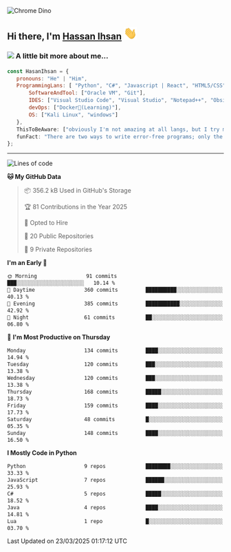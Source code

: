  <!--
**HasanIhsan/HasanIhsan** is a ✨ _special_ ✨ repository because its `README.md` (this file) appears on your GitHub profile.
-->

![Chrome Dino](https://mir-s3-cdn-cf.behance.net/project_modules/max_1200/4ff07986208593.5d9a654e92f36.gif)


<h2 align="left">Hi there, I'm <a href="https://www.linkedin.com/in/hassan-ihsan-045b11231/" target="_blank" rel="noopener noreferrer">Hassan Ihsan</a> <img src="https://raw.githubusercontent.com/ABSphreak/ABSphreak/master/gifs/Hi.gif" height="30" />
 
 
 ### <img src="https://media.giphy.com/media/VgCDAzcKvsR6OM0uWg/giphy.gif" width="50"> A little bit more about me...  
 
 ```javascript
const HasanIhsan = {
    pronouns: "He" | "Him",
    ProgrammingLans: [ "Python", "C#", "Javascript | React", "HTML5/CSS", "JSON", "Java"],
        SoftwareAndTool: ["Oracle VM", "Git"],
        IDES: ["Visual Studio Code", "Visual Studio", "Notepad++", "Obsidian"],
        devOps: ["Docker🐳(Learning)"], 
        OS: ["Kali Linux", "windows"]
    },
    ThisToBeAware: ["obviously I'm not amazing at all langs, but I try my best not to go rusty"], 
    funFact: "There are two ways to write error-free programs; only the third one works"
};
```
 
 --- 

<!--START_SECTION:waka-->
![Lines of code](https://img.shields.io/badge/From%20Hello%20World%20I%27ve%20Written-4.6%20million%20lines%20of%20code-blue)

**🐱 My GitHub Data** 

> 📦 356.2 kB Used in GitHub's Storage 
 > 
> 🏆 81 Contributions in the Year 2025
 > 
> 💼 Opted to Hire
 > 
> 📜 20 Public Repositories 
 > 
> 🔑 9 Private Repositories 
 > 
**I'm an Early 🐤** 

```text
🌞 Morning                91 commits          ███░░░░░░░░░░░░░░░░░░░░░░   10.14 % 
🌆 Daytime                360 commits         ██████████░░░░░░░░░░░░░░░   40.13 % 
🌃 Evening                385 commits         ███████████░░░░░░░░░░░░░░   42.92 % 
🌙 Night                  61 commits          ██░░░░░░░░░░░░░░░░░░░░░░░   06.80 % 
```
📅 **I'm Most Productive on Thursday** 

```text
Monday                   134 commits         ████░░░░░░░░░░░░░░░░░░░░░   14.94 % 
Tuesday                  120 commits         ███░░░░░░░░░░░░░░░░░░░░░░   13.38 % 
Wednesday                120 commits         ███░░░░░░░░░░░░░░░░░░░░░░   13.38 % 
Thursday                 168 commits         █████░░░░░░░░░░░░░░░░░░░░   18.73 % 
Friday                   159 commits         ████░░░░░░░░░░░░░░░░░░░░░   17.73 % 
Saturday                 48 commits          █░░░░░░░░░░░░░░░░░░░░░░░░   05.35 % 
Sunday                   148 commits         ████░░░░░░░░░░░░░░░░░░░░░   16.50 % 
```


**I Mostly Code in Python** 

```text
Python                   9 repos             ████████░░░░░░░░░░░░░░░░░   33.33 % 
JavaScript               7 repos             ██████░░░░░░░░░░░░░░░░░░░   25.93 % 
C#                       5 repos             █████░░░░░░░░░░░░░░░░░░░░   18.52 % 
Java                     4 repos             ████░░░░░░░░░░░░░░░░░░░░░   14.81 % 
Lua                      1 repo              █░░░░░░░░░░░░░░░░░░░░░░░░   03.70 % 
```




 Last Updated on 23/03/2025 01:17:12 UTC
<!--END_SECTION:waka-->
 
 
